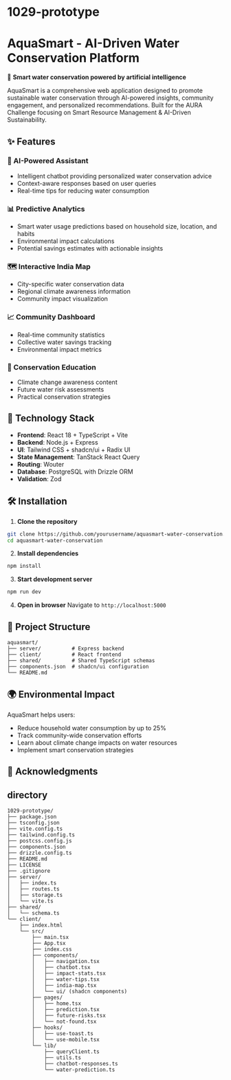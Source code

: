 # 1029-prototype
# AquaSmart - AI-Driven Water Conservation Platform

🌊 **Smart water conservation powered by artificial intelligence**

AquaSmart is a comprehensive web application designed to promote sustainable water conservation through AI-powered insights, community engagement, and personalized recommendations. Built for the AURA Challenge focusing on Smart Resource Management & AI-Driven Sustainability.

## ✨ Features

### 🤖 AI-Powered Assistant
- Intelligent chatbot providing personalized water conservation advice
- Context-aware responses based on user queries
- Real-time tips for reducing water consumption

### 📊 Predictive Analytics
- Smart water usage predictions based on household size, location, and habits
- Environmental impact calculations
- Potential savings estimates with actionable insights

### 🗺️ Interactive India Map
- City-specific water conservation data
- Regional climate awareness information
- Community impact visualization

### 📈 Community Dashboard
- Real-time community statistics
- Collective water savings tracking
- Environmental impact metrics

### 🎯 Conservation Education
- Climate change awareness content
- Future water risk assessments
- Practical conservation strategies

## 🚀 Technology Stack

- **Frontend**: React 18 + TypeScript + Vite
- **Backend**: Node.js + Express
- **UI**: Tailwind CSS + shadcn/ui + Radix UI
- **State Management**: TanStack React Query
- **Routing**: Wouter
- **Database**: PostgreSQL with Drizzle ORM
- **Validation**: Zod

## 🛠️ Installation

1. **Clone the repository**
```bash
git clone https://github.com/yourusername/aquasmart-water-conservation.git
cd aquasmart-water-conservation
```

2. **Install dependencies**
```bash
npm install
```

3. **Start development server**
```bash
npm run dev
```

4. **Open in browser**
Navigate to `http://localhost:5000`

## 📁 Project Structure

```
aquasmart/
├── server/          # Express backend
├── client/          # React frontend
├── shared/          # Shared TypeScript schemas
├── components.json  # shadcn/ui configuration
└── README.md
```

## 🌍 Environmental Impact

AquaSmart helps users:
- Reduce household water consumption by up to 25%
- Track community-wide conservation efforts
- Learn about climate change impacts on water resources
- Implement smart conservation strategies

## 🌟 Acknowledgments
## directory
```
1029-prototype/
├── package.json
├── tsconfig.json  
├── vite.config.ts
├── tailwind.config.ts
├── postcss.config.js
├── components.json
├── drizzle.config.ts
├── README.md
├── LICENSE
├── .gitignore
├── server/
│   ├── index.ts
│   ├── routes.ts
│   ├── storage.ts
│   └── vite.ts
├── shared/
│   └── schema.ts
└── client/
    ├── index.html
    └── src/
        ├── main.tsx
        ├── App.tsx
        ├── index.css
        ├── components/
        │   ├── navigation.tsx
        │   ├── chatbot.tsx
        │   ├── impact-stats.tsx
        │   ├── water-tips.tsx
        │   ├── india-map.tsx
        │   └── ui/ (shadcn components)
        ├── pages/
        │   ├── home.tsx
        │   ├── prediction.tsx
        │   ├── future-risks.tsx
        │   └── not-found.tsx
        ├── hooks/
        │   ├── use-toast.ts
        │   └── use-mobile.tsx
        └── lib/
            ├── queryClient.ts
            ├── utils.ts
            ├── chatbot-responses.ts
            └── water-prediction.ts
```

